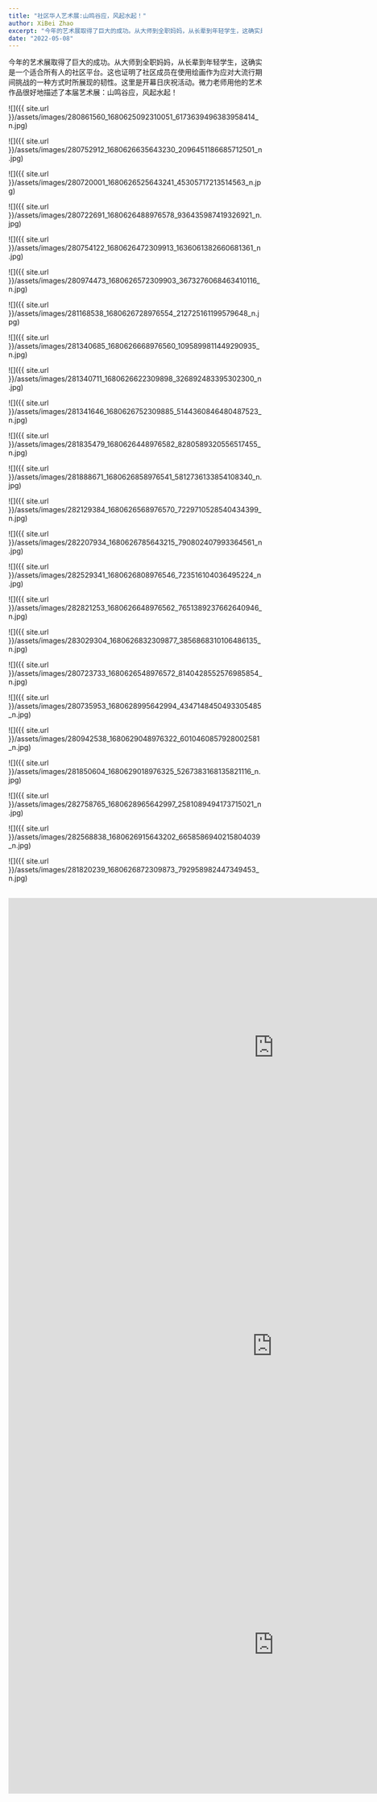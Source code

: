 ```yaml
---
title: "社区华人艺术展:山鸣谷应，风起水起！"
author: XiBei Zhao
excerpt: "今年的艺术展取得了巨大的成功。从大师到全职妈妈，从长辈到年轻学生，这确实是一个适合所有人的社区平台。这也证明了社区成员在使用绘画作为应对大流行期间挑战的一种方式时所展现的韧性。这里是开幕日庆祝活动。微力老师用他的艺术作品很好地描述了本届艺术展：山鸣谷应，风起水起！"
date: "2022-05-08"
---
```


今年的艺术展取得了巨大的成功。从大师到全职妈妈，从长辈到年轻学生，这确实是一个适合所有人的社区平台。这也证明了社区成员在使用绘画作为应对大流行期间挑战的一种方式时所展现的韧性。这里是开幕日庆祝活动。微力老师用他的艺术作品很好地描述了本届艺术展：山鸣谷应，风起水起！

![]({{ site.url }}/assets/images/280861560_1680625092310051_6173639496383958414_n.jpg)

![]({{ site.url }}/assets/images/280752912_1680626635643230_2096451186685712501_n.jpg)

![]({{ site.url }}/assets/images/280720001_1680626525643241_45305717213514563_n.jpg)

![]({{ site.url }}/assets/images/280722691_1680626488976578_936435987419326921_n.jpg)

![]({{ site.url }}/assets/images/280754122_1680626472309913_1636061382660681361_n.jpg)

![]({{ site.url }}/assets/images/280974473_1680626572309903_3673276068463410116_n.jpg)

![]({{ site.url }}/assets/images/281168538_1680626728976554_212725161199579648_n.jpg)

![]({{ site.url }}/assets/images/281340685_1680626668976560_1095899811449290935_n.jpg)

![]({{ site.url }}/assets/images/281340711_1680626622309898_326892483395302300_n.jpg)

![]({{ site.url }}/assets/images/281341646_1680626752309885_5144360846480487523_n.jpg)

![]({{ site.url }}/assets/images/281835479_1680626448976582_8280589320556517455_n.jpg)

![]({{ site.url }}/assets/images/281888671_1680626858976541_5812736133854108340_n.jpg)

![]({{ site.url }}/assets/images/282129384_1680626568976570_7229710528540434399_n.jpg)

![]({{ site.url }}/assets/images/282207934_1680626785643215_790802407993364561_n.jpg)

![]({{ site.url }}/assets/images/282529341_1680626808976546_723516104036495224_n.jpg)

![]({{ site.url }}/assets/images/282821253_1680626648976562_7651389237662640946_n.jpg)

![]({{ site.url }}/assets/images/283029304_1680626832309877_3856868310106486135_n.jpg)

![]({{ site.url }}/assets/images/280723733_1680626548976572_8140428552576985854_n.jpg)

![]({{ site.url }}/assets/images/280735953_1680628995642994_4347148450493305485_n.jpg)

![]({{ site.url }}/assets/images/280942538_1680629048976322_6010460857928002581_n.jpg)

![]({{ site.url }}/assets/images/281850604_1680629018976325_5267383168135821116_n.jpg)

![]({{ site.url }}/assets/images/282758765_1680628965642997_2581089494173715021_n.jpg)

![]({{ site.url }}/assets/images/282568838_1680626915643202_6658586940215804039_n.jpg)

![]({{ site.url }}/assets/images/281820239_1680626872309873_792958982447349453_n.jpg)

<br>

<iframe width="1054" height="593" src="https://www.youtube.com/embed/C5Ic1HFwEqU" title="YouTube video player" frameborder="0" allow="accelerometer; autoplay; clipboard-write; encrypted-media; gyroscope; picture-in-picture" allowfullscreen></iframe>

<br>

<iframe width="1048" height="593" src="https://www.youtube.com/embed/Nqt706kqAPQ" title="YouTube video player" frameborder="0" allow="accelerometer; autoplay; clipboard-write; encrypted-media; gyroscope; picture-in-picture" allowfullscreen></iframe>

<br>

<iframe width="1054" height="593" src="https://www.youtube.com/embed/uH2EP4Ze8d0" title="YouTube video player" frameborder="0" allow="accelerometer; autoplay; clipboard-write; encrypted-media; gyroscope; picture-in-picture" allowfullscreen></iframe>
